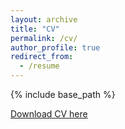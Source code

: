 ```yaml
---
layout: archive
title: "CV"
permalink: /cv/
author_profile: true
redirect_from:
  - /resume
---
```


{% include base_path %}

[Download CV here](https://drive.google.com/file/d/1t9l24qIl08cWKu5CZkZgGACSsVwOdBJC/view?usp=sharing) 


